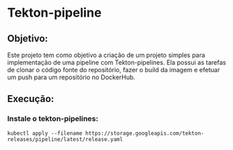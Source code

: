 # Tekton-pipeline
## Objetivo:
Este projeto tem como objetivo a criação de um projeto simples para implementação de uma pipeline com Tekton-pipelines. Ela possui as tarefas de clonar o código fonte do repositório, fazer o build da imagem e efetuar um push para um repositório no DockerHub.

## Execução:
### Instale o tekton-pipelines:

    kubectl apply --filename https://storage.googleapis.com/tekton-releases/pipeline/latest/release.yaml

